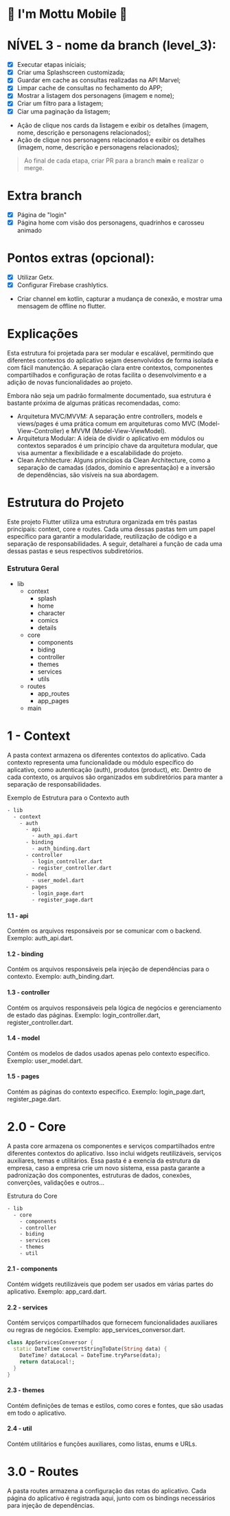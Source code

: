 
# 🛵 I'm Mottu Mobile 🛵

# NÍVEL 3 - nome da branch (level_3):
- [x] Executar etapas iniciais;
- [x] Criar uma Splashscreen customizada;
- [x] Guardar em cache as consultas realizadas na API Marvel;
- [x] Limpar cache de consultas no fechamento do APP;
- [x] Mostrar a listagem dos personagens (imagem e nome);
- [x] Criar um filtro para a listagem;
- [x] Ciar uma paginação da listagem;
- Ação de clique nos cards da listagem e exibir os detalhes (imagem, nome, descrição e personagens relacionados);
- Ação de clique nos personagens relacionados e exibir os detalhes (imagem, nome, descrição e personagens relacionados);

> Ao final de cada etapa, criar PR para a branch **main** e realizar o merge.

# Extra branch
- [x] Página de "login"
- [x] Página home com visão dos personagens, quadrinhos e carosseu animado

# Pontos extras (opcional):
- [x] Utilizar Getx.
- [x] Configurar Firebase crashlytics.
- Criar channel em kotlin, capturar a mudança de conexão, e mostrar uma mensagem de offline no flutter.


# Explicações

Esta estrutura foi projetada para ser modular e escalável, permitindo que diferentes contextos do aplicativo sejam desenvolvidos de forma isolada e com fácil manutenção. A separação clara entre contextos, componentes compartilhados e configuração de rotas facilita o desenvolvimento e a adição de novas funcionalidades ao projeto.

Embora não seja um padrão formalmente documentado, sua estrutura é bastante próxima de algumas práticas recomendadas, como:

- Arquitetura MVC/MVVM: A separação entre controllers, models e views/pages é uma prática comum em arquiteturas como MVC (Model-View-Controller) e MVVM (Model-View-ViewModel).
- Arquitetura Modular: A ideia de dividir o aplicativo em módulos ou contextos separados é um princípio chave da arquitetura modular, que visa aumentar a flexibilidade e a escalabilidade do projeto.
- Clean Architecture: Alguns princípios da Clean Architecture, como a separação de camadas (dados, domínio e apresentação) e a inversão de dependências, são visíveis na sua abordagem.


# Estrutura do Projeto

Este projeto Flutter utiliza uma estrutura organizada em três pastas principais: context, core e routes. Cada uma dessas pastas tem um papel específico para garantir a modularidade, reutilização de código e a separação de responsabilidades. A seguir, detalharei a função de cada uma dessas pastas e seus respectivos subdiretórios.
### Estrutura Geral
- lib
  - context
    - splash
    - home
    - character
    - comics
    - details
  - core
    - components
    - biding
    - controller
    - themes
    - services
    - utils
  - routes
    - app_routes
    - app_pages
  - main


# 1 - Context

A pasta context armazena os diferentes contextos do aplicativo. Cada contexto representa uma funcionalidade ou módulo específico do aplicativo, como autenticação (auth), produtos (product), etc. Dentro de cada contexto, os arquivos são organizados em subdiretórios para manter a separação de responsabilidades.

Exemplo de Estrutura para o Contexto auth  
```sh
- lib
  - context
    - auth
      - api
        - auth_api.dart
      - binding
        - auth_binding.dart
      - controller
        - login_controller.dart
        - register_controller.dart
      - model
        - user_model.dart
      - pages
        - login_page.dart
        - register_page.dart
```
#### 1.1 - api

Contém os arquivos responsáveis por se comunicar com o backend. Exemplo: auth_api.dart.

#### 1.2 - binding

Contém os arquivos responsáveis pela injeção de dependências para o contexto. Exemplo: auth_binding.dart.

#### 1.3 - controller

Contém os arquivos responsáveis pela lógica de negócios e gerenciamento de estado das páginas. Exemplo: login_controller.dart, register_controller.dart.

#### 1.4 - model

Contém os modelos de dados usados apenas pelo contexto específico. Exemplo: user_model.dart.

#### 1.5 - pages

Contém as páginas do contexto específico. Exemplo: login_page.dart, register_page.dart.



# 2.0 - Core

A pasta core armazena os componentes e serviços compartilhados entre diferentes contextos do aplicativo. Isso inclui widgets reutilizáveis, serviços auxiliares, temas e utilitários. Essa pasta é a exencia da estrutura da empresa, caso a empresa crie um novo sistema, essa pasta garante a padronização dos componentes, estruturas de dados, conexões, converções, validações e outros...

Estrutura do Core
```sh
- lib
  - core
    - components
    - controller
    - biding
    - services
    - themes
    - util
```
#### 2.1 - components

Contém widgets reutilizáveis que podem ser usados em várias partes do aplicativo. Exemplo: app_card.dart.

#### 2.2 - services

Contém serviços compartilhados que fornecem funcionalidades auxiliares ou regras de negócios. Exemplo: app_services_conversor.dart.
```dart
class AppServicesConversor {
  static DateTime convertStringToDate(String data) {
    DateTime? dataLocal = DateTime.tryParse(data);
    return dataLocal!;
  }
}
```
#### 2.3 - themes

Contém definições de temas e estilos, como cores e fontes, que são usadas em todo o aplicativo.

#### 2.4 - util

Contém utilitários e funções auxiliares, como listas, enums e URLs.




# 3.0 - Routes

A pasta routes armazena a configuração das rotas do aplicativo. Cada página do aplicativo é registrada aqui, junto com os bindings necessários para injeção de dependências.



